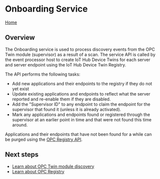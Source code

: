 # Onboarding Service

[Home](readme.md)

## Overview

The Onboarding service is used to process discovery events from the OPC Twin module (supervisor) as a result of a scan.  The service API is called by the event processor host to create IoT Hub Device Twins for each server and server endpoint using the IoT Hub Device Twin Registry.  

The API performs the following tasks:

* Add new applications and their endpoints to the registry if they do not yet exist
* Update existing applications and endpoints to reflect what the server reported and re-enable them if they are disabled.
* Add the "Supervisor ID" to any endpoint to claim the endpoint for the supervisor that found it (unless it is already activated).
* Mark any applications and endpoints found or registered through the supervisor at an earlier point in time and that were not found this time around.  

Applications and their endpoints that have not been found for a while can be purged using the [OPC Registry API](../api/registry/readme.md).

## Next steps

* [Learn about OPC Twin module discovery](../modules/twin.md)
* [Learn about OPC Registry](registry.md)
